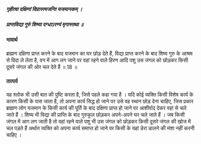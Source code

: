 ##### गृहीत्वा दक्षिणां विप्रास्त्यजन्ति यजमानकम् ।
##### प्राप्तविद्या गुरुं शिष्या दग्धाऽरण्यं मृगास्तथा ॥

#### भावार्थ

ब्राह्मण दक्षिणा प्राप्त करने के बाद यजमान का घर छोड़ देते हैं, विद्या प्राप्त करने के बाद शिष्य गुरु के आश्रम से विदा ले लेता है, वन में आग लग जाने पर वहां रहने वाले हिरण आदि पशु उस जंगल को छोड़कर किसी दूसरे जंगल की ओर चल देते हैं ॥ 18 ॥

#### तात्पर्य

यह श्लोक भी उसी बात की पुष्टि करता है, जिसे पहले कहा गया है । यदि कोई व्यक्ति किसी विशेष कार्य के कारण किसी के पास जाता है, तो अपना कार्य सिद्ध हो जाने पर उसे वह स्थान छोड़ देना चाहिए, जिस प्रकार ब्राह्मण लोग यजमान के किसी कार्य की पूर्ति के बाद दक्षिणा प्राप्त हो जाने पर आशीर्वाद देकर वहां से चले जाते हैं । शिष्य भी विद्या की प्राप्ति के बाद गुरुकुल छोड़कर अपने-अपने घर चले जाते हैं । जब किसी जंगल में आग लग जाती है तो वहां रहने वाले पशु भी उस जंगल को छोड़कर किसी दूसरे जंगल की खोज में चल पड़ते हैं अर्थात व्यक्ति को अपना कार्य समाप्त हो जाने पर किसी के यहां डेरा डालने की मंशा नहीं करनी चाहिए ।